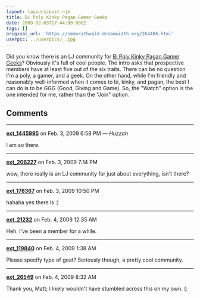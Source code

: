 ```yaml
---
layout: layouts/post.njk
title: Bi Poly Kinky Pagan Gamer Geeks
date: 2009-02-03T17:44:00.000Z
tags: []
original_url: 'https://nemorathwald.dreamwidth.org/264486.html'
userpic: ../userpics/_.jpg
---
```

Did you know there is an LJ community for [Bi Poly Kinky Pagan Gamer Geeks](http://community.livejournal.com/bipolypagangeek/profile)? Obviously it's full of cool people. The intro asks that prospective members have at least five out of the six traits. There can be no question I'm a poly, a gamer, and a geek. On the other hand, while I'm friendly and reasonably well-informed when it comes to bi, kinky, and pagan, the best I can do is to be GGG (Good, Giving and Game). So, the "Watch" option is the one intended for me, rather than the "Join" option.

## Comments

---

**[ext_1445995](https://www.dreamwidth.org/users/ext_1445995)** on Feb. 3, 2009 6:58 PM — *Huzzah*

I am so there.

---

**[ext_206227](https://www.dreamwidth.org/users/ext_206227)** on Feb. 3, 2009 7:14 PM

wow, there really is an LJ community for just about everything, isn't there?

---

**[ext_178367](https://www.dreamwidth.org/users/ext_178367)** on Feb. 3, 2009 10:50 PM

hahaha yes there is :)

---

**[ext_21232](https://www.dreamwidth.org/users/ext_21232)** on Feb. 4, 2009 12:35 AM

Heh. I've been a member for a while.

---

**[ext_119840](https://www.dreamwidth.org/users/ext_119840)** on Feb. 4, 2009 1:38 AM

Please specify type of goat? Seriously though, a pretty cool community.

---

**[ext_26549](https://www.dreamwidth.org/users/ext_26549)** on Feb. 4, 2009 8:32 AM

Thank you, Matt; I likely wouldn't have stumbled across this on my own. (:
